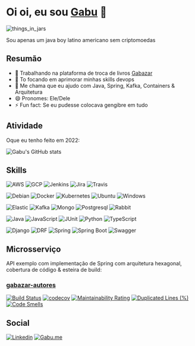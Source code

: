# Oi oi, eu sou [Gabu](https://github.com/gabumoreira) 👋

![things_in_jars](https://user-images.githubusercontent.com/9539009/150700134-e7f56b3b-5919-4091-9993-df14c4d6ee53.jpeg)

Sou apenas um java boy latino americano sem criptomoedas

## Resumão

- 🔭 Trabalhando na plataforma de troca de livros [Gabazar](https://github.com/gabazar)
- 🌱 To focando em aprimorar minhas skills devops
- 💬 Me chama que eu ajudo com Java, Spring, Kafka, Containers & Arquitetura
- 😄 Pronomes: Ele/Dele
- ⚡ Fun fact: Se eu pudesse colocava gengibre em tudo

## Atividade 

Oque eu tenho feito em 2022:

![Gabu's GitHub stats](https://github-readme-stats.vercel.app/api?username=gabumoreira&show_icons=true&theme=darcula)

## Skills

![AWS](https://img.shields.io/badge/Amazon_AWS-FF9900?style=for-the-badge&logo=amazonaws&logoColor=white)
![GCP](https://img.shields.io/badge/Google_Cloud-4285F4?style=for-the-badge&logo=google-cloud&logoColor=white)
![Jenkins](https://img.shields.io/badge/Jenkins-D24939?style=for-the-badge&logo=Jenkins&logoColor=white)
![Jira](https://img.shields.io/badge/Jira-0052CC?style=for-the-badge&logo=Jira&logoColor=white)
![Travis](https://img.shields.io/badge/travis_CI-3EAAAF?style=for-the-badge&logo=travisci&logoColor=white)

![Debian](https://img.shields.io/badge/Debian-A81D33?style=for-the-badge&logo=debian&logoColor=white)
![Docker](https://img.shields.io/badge/Docker-2CA5E0?style=for-the-badge&logo=docker&logoColor=white)
![Kubernetes](https://img.shields.io/badge/kubernetes-326ce5.svg?&style=for-the-badge&logo=kubernetes&logoColor=white)
![Ubuntu](https://img.shields.io/badge/Ubuntu-E95420?style=for-the-badge&logo=ubuntu&logoColor=white)
![Windows](https://img.shields.io/badge/Windows-0078D6?style=for-the-badge&logo=windows&logoColor=white)

![Elastic](https://img.shields.io/badge/Elastic-005571?style=for-the-badge&logo=elasticsearch&logoColor=white)
![Kafka](https://img.shields.io/badge/Kafka-231F20?style=for-the-badge&logo=apache-kafka&logoColor=white)
![Mongo](https://img.shields.io/badge/MongoDB-4EA94B?style=for-the-badge&logo=mongodb&logoColor=white)
![Postgresql](https://img.shields.io/badge/PostgreSQL-316192?style=for-the-badge&logo=postgresql&logoColor=white)
![Rabbit](https://img.shields.io/badge/rabbitmq-%23FF6600.svg?&style=for-the-badge&logo=rabbitmq&logoColor=white)

![Java](https://img.shields.io/badge/Java-D00000?style=for-the-badge&logo=java&logoColor=white)
![JavaScript](https://img.shields.io/badge/JavaScript-323330?style=for-the-badge&logo=javascript&logoColor=F7DF1E)
![JUnit](https://img.shields.io/badge/Junit5-25A162?style=for-the-badge&logo=junit5&logoColor=white)
![Python](https://img.shields.io/badge/Python-FFD43B?style=for-the-badge&logo=python&logoColor=darkgreen)
![TypeScript](https://img.shields.io/badge/TypeScript-007ACC?style=for-the-badge&logo=typescript&logoColor=white)

![Django](https://img.shields.io/badge/Django-092E20?style=for-the-badge&logo=django&logoColor=green)
![DRF](https://img.shields.io/badge/django%20rest-ff1709?style=for-the-badge&logo=django&logoColor=white)
![Spring](https://img.shields.io/badge/Spring-6DB33F?style=for-the-badge&logo=spring&logoColor=white)
![Spring Boot](https://img.shields.io/badge/Spring_Boot-F2F4F9?style=for-the-badge&logo=spring-boot)
![Swagger](https://img.shields.io/badge/Swagger-85EA2D?style=for-the-badge&logo=Swagger&logoColor=white)

## Microsserviço

API exemplo com implementação de Spring com arquitetura hexagonal, cobertura de código & esteira de build:

### [gabazar-autores](https://github.com/gabazar/gabazar-autores)

[![Build Status](https://app.travis-ci.com/gabazar/gabazar-autores.svg?branch=main)](https://app.travis-ci.com/gabazar/gabazar-autores) 
[![codecov](https://codecov.io/gh/gabazar/gabazar-autores/branch/main/graph/badge.svg?token=JOIUBJXYJ9)](https://codecov.io/gh/gabazar/gabazar-autores) 
[![Maintainability Rating](https://sonarcloud.io/api/project_badges/measure?project=gabazar_gabazar-autores&metric=sqale_rating)](https://sonarcloud.io/summary/new_code?id=gabazar_gabazar-autores)
[![Duplicated Lines (%)](https://sonarcloud.io/api/project_badges/measure?project=gabazar_gabazar-autores&metric=duplicated_lines_density)](https://sonarcloud.io/summary/new_code?id=gabazar_gabazar-autores) 
[![Code Smells](https://sonarcloud.io/api/project_badges/measure?project=gabazar_gabazar-autores&metric=code_smells)](https://sonarcloud.io/summary/new_code?id=gabazar_gabazar-autores)

## Social
[![Linkedin](https://img.shields.io/badge/LinkedIn-0077B5?style=for-the-badge&logo=linkedin&logoColor=white)](https://www.linkedin.com/in/joaogmrodrigues/)
[![Gabu.me](https://img.shields.io/badge/Gabu-204742?style=for-the-badge&logo=rss&logoColor=white)](https://gabu.me/)


<!--
**gabumoreira/gabumoreira** is a ✨ _special_ ✨ repository because its `README.md` (this file) appears on your GitHub profile.

Here are some ideas to get you started:

- 🔭 I’m currently working on ...
- 🌱 I’m currently learning ...
- 👯 I’m looking to collaborate on ...
- 🤔 I’m looking for help with ...
- 💬 Ask me about ...
- 📫 How to reach me: ...
- 😄 Pronouns: ...
- ⚡ Fun fact: ...
-->
